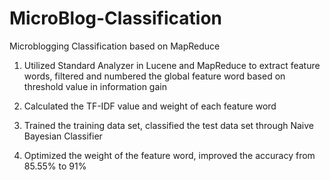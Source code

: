 # MicroBlog-Classification
Microblogging Classification based on MapReduce

1. Utilized Standard Analyzer in Lucene and MapReduce to extract feature words, filtered and numbered the global feature word based on threshold value in information gain

2. Calculated the TF-IDF value and weight of each feature word

3. Trained the training data set, classified the test data set through Naive Bayesian Classifier 

4. Optimized the weight of the feature word, improved the accuracy from 85.55% to 91%

